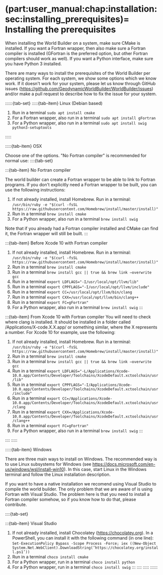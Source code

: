 (part:user_manual:chap:installation:sec:installing_prerequisites)=
Installing the prerequisites
============================

When installing the World Builder on a system, make sure CMake is installed.
If you want a Fortran wrapper, then also make sure a Fortran compiler is installed (GFortran is the preferred option, but other Fortran compilers should work as well).
If you want a Python interface, make sure you have Python 3 installed.

There are many ways to install the prerequisites of the World Builder per operating system.
For each system, we show some options which we know work.
If it doesn't work for your system, please let us know through GitHub issues (<https://github.com/GeodynamicWorldBuilder/WorldBuilder/issues>) and/or make a pull request to describe how to fix the issue for your system.

::::::{tab-set}
:::::{tab-item} Linux (Debian based)

1. Run in a terminal `sudo apt install cmake`
2. For a Fortran wrapper, also run in a terminal `sudo apt install gFortran`
3. For a Python wrapper, also run in a terminal `sudo apt install swig python3-setuptools`

:::::

:::::{tab-item} OSX

Choose one of the options. "No Fortran compiler" is recommended for normal use:
::::{tab-set}

:::{tab-item} No Fortran compiler

The world builder can create a Fortran wrapper to be able to link to Fortran programs.
If you don't explicitly need a Fortran wrapper to be built, you can use the following instructions:
1. If not already installed, install Homebrew. Run in a terminal: `/usr/bin/ruby -e "$(curl -fsSL https://raw.githubusercontent.com/Homebrew/install/master/install)"`
2. Run in a terminal `brew install cmake`
3. For a Python wrapper, also run in a terminal `brew install swig`

Note that if you already had a Fortran compiler installed and CMake can find it, the Fortran wrapper will still be built.
:::

:::{tab-item} Before Xcode 10 with Fortran compiler
1. If not already installed, install Homebrew. Run in a terminal: `/usr/bin/ruby -e "$(curl -fsSL https://raw.githubusercontent.com/Homebrew/install/master/install)"`
2. Run in a terminal `brew install cmake`
3. Run in a terminal `brew install gcc || true && brew link –overwrite gcc`
4. Run in a terminal `export LDFLAGS="-I/usr/local/opt/llvm/lib"`
5. Run in a terminal `export CPPFLAGS="-I/usr/local/opt/llvm/include"`
6. Run in a terminal `export CC=/usr/local/opt/llvm/bin/clang`
7. Run in a terminal `export CXX=/usr/local/opt/llvm/bin/clang++`
8. Run in a terminal `export FC=gFortran"`
9. For a Python wrapper, also run in a terminal `brew install swig`
:::

:::{tab-item} From Xcode 10 with Fortran compiler
You will need to check where clang is installed.
It should be installed in a folder called /Applications/X-code.X.X.app/ or something similar, where the X represents a number.
For Xcode 10 for example, use the following:
1. If not already installed, install Homebrew. Run in a terminal: `/usr/bin/ruby -e "$(curl -fsSL https://raw.githubusercontent.com/Homebrew/install/master/install)"`
2. Run in a terminal `brew install cmake`
3. Run in a terminal `brew install gcc || true && brew link –overwrite gcc`
4. Run in a terminal `export LDFLAGS="-L/Applications/Xcode-10.0.app/Contents/Developer/Toolchains/XcodeDefault.xctoolchain/usr/lib"`
5. Run in a terminal `export CPPFLAGS="-I/Applications/Xcode-10.0.app/Contents/Developer/Toolchains/XcodeDefault.xctoolchain/usr/include"`
6. Run in a terminal `export CC=/Applications/Xcode-10.0.app/Contents/Developer/Toolchains/XcodeDefault.xctoolchain/usr/clang`
7. Run in a terminal `export CXX=/Applications/Xcode-10.0.app/Contents/Developer/Toolchains/XcodeDefault.xctoolchain/usr/clang++`
8. Run in a terminal `export FC=gFortran"`
9. For a Python wrapper, also run in a terminal `brew install swig`
:::

::::
:::::

:::::{tab-item} Windows

There are three main ways to install on Windows.
The recommended way is to use Linux subsystems for Windows (see <https://docs.microsoft.com/en-us/windows/wsl/install-win10>).
In this case, start Linux in the Windows terminal and follow the Linux installation description.

If you want to have a native installation we recomend using  Visual Studio to compile the world builder. The only problem that we are aware of is using Fortran with Visual Studio. The problem here is that you need to install a Fortran compiler somehow, so if you know how to do that, please contribute.

::::{tab-set}

:::{tab-item} Visual Studio
1. If not already installed, install Chocolatey (<https://chocolatey.org>). In a PowerShell, you can install it with the following command (in one line): `Set-ExecutionPolicy Bypass -Scope Process -Force; iex ((New-Object System.Net.WebClient).DownloadString(’https://chocolatey.org/install.ps1’))`
2. Run in a terminal `choco install cmake`
3. For a Python wrapper, run in a terminal `choco install python`
4. For a Python wrapper, run in a terminal `choco install swig` 
:::
::::
:::::
::::::
